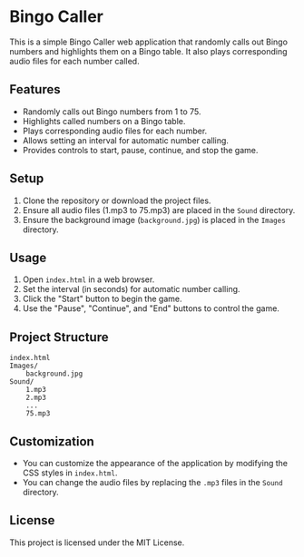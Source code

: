 # Bingo Caller

This is a simple Bingo Caller web application that randomly calls out Bingo numbers and highlights them on a Bingo table. It also plays corresponding audio files for each number called.

## Features

- Randomly calls out Bingo numbers from 1 to 75.
- Highlights called numbers on a Bingo table.
- Plays corresponding audio files for each number.
- Allows setting an interval for automatic number calling.
- Provides controls to start, pause, continue, and stop the game.

## Setup

1. Clone the repository or download the project files.
2. Ensure all audio files (1.mp3 to 75.mp3) are placed in the `Sound` directory.
3. Ensure the background image (`background.jpg`) is placed in the `Images` directory.

## Usage

1. Open `index.html` in a web browser.
2. Set the interval (in seconds) for automatic number calling.
3. Click the "Start" button to begin the game.
4. Use the "Pause", "Continue", and "End" buttons to control the game.

## Project Structure

```
index.html
Images/
    background.jpg
Sound/
    1.mp3
    2.mp3
    ...
    75.mp3
```

## Customization

- You can customize the appearance of the application by modifying the CSS styles in `index.html`.
- You can change the audio files by replacing the `.mp3` files in the `Sound` directory.

## License

This project is licensed under the MIT License.
